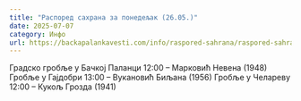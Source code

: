 ```yaml
---
title: "Распоред сахрана за понедељак (26.05.)"
date: 2025-07-07
category: Инфо
url: https://backapalankavesti.com/info/raspored-sahrana/raspored-sahrana-za-ponedeljak-26-05/
---
```


Градско гробље у Бачкој Паланци
12:00 – Марковић Невена (1948)
Гробље у Гајдобри
13:00 – Вукановић Биљана (1956)
Гробље у Челареву
12:00 – Кукољ Грозда (1941)
